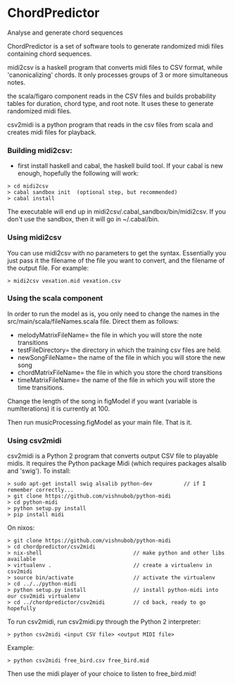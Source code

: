 # ChordPredictor
Analyse and generate chord sequences

ChordPredictor is a set of software tools to generate randomized midi files containing chord sequences.

midi2csv is a haskell program that converts midi files to CSV format, while 'canonicalizing' chords.  It only processes groups of 3 or more simultaneous notes. 

the scala/figaro component reads in the CSV files and builds probability tables for duration, chord type, and root note.  It uses these to generate randomized midi files.

csv2midi is a python program that reads in the csv files from scala and creates midi files for playback.  

### Building midi2csv:

- first install haskell and cabal, the haskell build tool.  If your cabal is new enough, hopefully the following will work:

```
> cd midi2csv
> cabal sandbox init  (optional step, but recommended)
> cabal install
```

The executable will end up in midi2csv/.cabal_sandbox/bin/midi2csv.  If you don't use the sandbox, then it will go in ~/.cabal/bin.  

### Using midi2csv

You can use midi2csv with no parameters to get the syntax.  Essentially you just pass it the filename of the file you want to convert, and the filename of the output file.  For example:

```
> midi2csv vexation.mid vexation.csv
```
### Using the scala component

In order to run the model as is, you only need to change the names in 
the src/main/scala/fileNames.scala file.  Direct them as follows:

 - melodyMatrixFileName= the file in which you will store the note transitions
 - testFileDirectory= the directory in which the training csv files are held.
 - newSongFileName= the name of the file in which you will store the new song
 - chordMatrixFileName= the file in which you store the chord transitions
 - timeMatrixFileName= the name of the file in which you will store the time transitions.
 
Change the length of the song in figModel if you want (variable is numIterations) it is currently at 100.

Then run musicProcessing.figModel as your main file.  That is it.

### Using csv2midi

csv2midi is a Python 2 program that converts output CSV file to playable midis.
It requires the Python package Midi (which requires packages alsalib and 'swig'). To install:

```
> sudo apt-get install swig alsalib python-dev          // if I remember correctly...
> git clone https://github.com/vishnubob/python-midi
> cd python-midi
> python setup.py install
> pip install midi
```

On nixos:

```
> git clone https://github.com/vishnubob/python-midi     
> cd chordpredictor/csv2midi
> nix-shell                             // make python and other libs available
> virtualenv .                          // create a virtualenv in csv2midi
> source bin/activate                   // activate the virtualenv
> cd ../../python-midi    
> python setup.py install               // install python-midi into our csv2midi virtualenv
> cd ../chordpredictor/csv2midi         // cd back, ready to go hopefully
```

To run csv2midi, run csv2midi.py through the Python 2 interpreter:

```
> python csv2midi <input CSV file> <output MIDI file>
```

Example:

```
> python csv2midi free_bird.csv free_bird.mid
```
Then use the midi player of your choice to listen to free_bird.mid!
